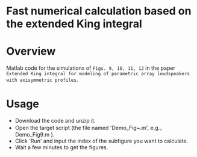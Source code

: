 Fast numerical calculation based on the extended King integral
==

# Overview
Matlab code for the simulations of `Figs. 9, 10, 11, 12` in the paper `Extended King integral for modeling of parametric array loudspeakers with axisymmetric profiles`.

# Usage
* Download the code and unzip it.
* Open the target script (the file named 'Demo_Fig~.m', e.g.， Demo_Fig9.m ).
* Click 'Run' and input the index of the subfigure you want to calculate.
* Wait a few minutes to get the figures.

